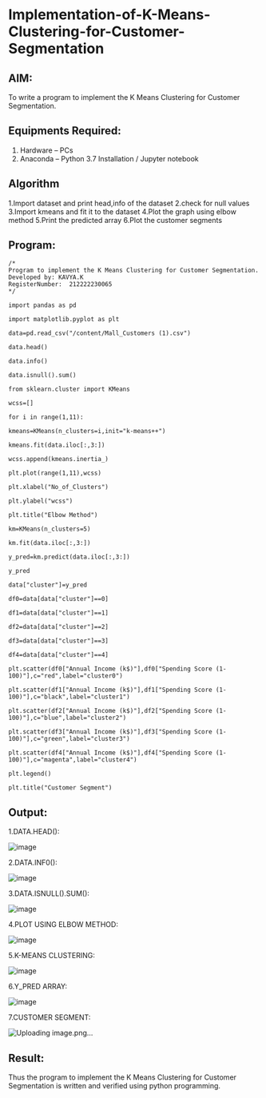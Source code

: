 # Implementation-of-K-Means-Clustering-for-Customer-Segmentation

## AIM:
To write a program to implement the K Means Clustering for Customer Segmentation.

## Equipments Required:
1. Hardware – PCs
2. Anaconda – Python 3.7 Installation / Jupyter notebook

## Algorithm
1.Import dataset and print head,info of the dataset
2.check for null values
3.Import kmeans and fit it to the dataset
4.Plot the graph using elbow method
5.Print the predicted array
6.Plot the customer segments 

## Program:
```
/*
Program to implement the K Means Clustering for Customer Segmentation.
Developed by: KAVYA.K
RegisterNumber:  212222230065
*/
```
```
import pandas as pd

import matplotlib.pyplot as plt

data=pd.read_csv("/content/Mall_Customers (1).csv")

data.head()

data.info()

data.isnull().sum()

from sklearn.cluster import KMeans

wcss=[]

for i in range(1,11):

kmeans=KMeans(n_clusters=i,init="k-means++")

kmeans.fit(data.iloc[:,3:])

wcss.append(kmeans.inertia_)

plt.plot(range(1,11),wcss)

plt.xlabel("No_of_Clusters")

plt.ylabel("wcss")

plt.title("Elbow Method")

km=KMeans(n_clusters=5)

km.fit(data.iloc[:,3:])

y_pred=km.predict(data.iloc[:,3:])

y_pred

data["cluster"]=y_pred

df0=data[data["cluster"]==0]

df1=data[data["cluster"]==1]

df2=data[data["cluster"]==2]

df3=data[data["cluster"]==3]

df4=data[data["cluster"]==4]

plt.scatter(df0["Annual Income (k$)"],df0["Spending Score (1-100)"],c="red",label="cluster0")

plt.scatter(df1["Annual Income (k$)"],df1["Spending Score (1-100)"],c="black",label="cluster1")

plt.scatter(df2["Annual Income (k$)"],df2["Spending Score (1-100)"],c="blue",label="cluster2")

plt.scatter(df3["Annual Income (k$)"],df3["Spending Score (1-100)"],c="green",label="cluster3")

plt.scatter(df4["Annual Income (k$)"],df4["Spending Score (1-100)"],c="magenta",label="cluster4")

plt.legend()

plt.title("Customer Segment")
```
## Output:
1.DATA.HEAD():

![image](https://github.com/kavyasenthamarai/Implementation-of-K-Means-Clustering-for-Customer-Segmentation/assets/118668727/3793fd55-a79c-45bd-99c6-bc167d85a950)

2.DATA.INF0():

![image](https://github.com/kavyasenthamarai/Implementation-of-K-Means-Clustering-for-Customer-Segmentation/assets/118668727/e81769c2-ea9e-4fff-b39b-b0c9c6f9a994)

3.DATA.ISNULL().SUM():

![image](https://github.com/kavyasenthamarai/Implementation-of-K-Means-Clustering-for-Customer-Segmentation/assets/118668727/e0f026dc-1c5a-47db-b9de-cbc61d2d4878)

4.PLOT USING ELBOW METHOD:

![image](https://github.com/kavyasenthamarai/Implementation-of-K-Means-Clustering-for-Customer-Segmentation/assets/118668727/001f7b43-9d0c-4b48-acd4-311de33bcd61)

5.K-MEANS CLUSTERING:

![image](https://github.com/kavyasenthamarai/Implementation-of-K-Means-Clustering-for-Customer-Segmentation/assets/118668727/44bb8af7-3865-46ec-9429-cba15f34a69e)

6.Y_PRED ARRAY:

![image](https://github.com/kavyasenthamarai/Implementation-of-K-Means-Clustering-for-Customer-Segmentation/assets/118668727/08cc7738-7e37-4a8c-80ae-9093145d02ec)

7.CUSTOMER SEGMENT:

![Uploading image.png…]()


## Result:
Thus the program to implement the K Means Clustering for Customer Segmentation is written and verified using python programming.
